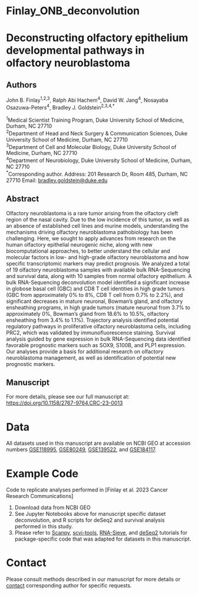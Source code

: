 # Finlay_ONB_deconvolution


# Deconstructing olfactory epithelium developmental pathways in olfactory neuroblastoma

## Authors
John B. Finlay<sup>1,2,3</sup>, Ralph Abi Hachem<sup>4</sup>, David W. Jang<sup>4</sup>, Nosayaba Osazuwa-Peters<sup>4</sup>, Bradley J. Goldstein<sup>2,3,4,*</sup>

<sup>1</sup>Medical Scientist Training Program, Duke University School of Medicine, Durham, NC
27710\
<sup>2</sup>Department of Head and Neck Surgery & Communication Sciences, Duke University
School of Medicine, Durham, NC 27710\
<sup>3</sup>Department of Cell and Molecular Biology, Duke University School of Medicine, Durham, NC
27710\
<sup>4</sup>Department of Neurobiology, Duke University School of Medicine, Durham, NC 27710\
<sup>*</sup>Corresponding author. Address: 201 Research Dr, Room 485, Durham, NC 27710
Email: bradley.goldstein@duke.edu

## Abstract
Olfactory neuroblastoma is a rare tumor arising from the olfactory cleft region of the nasal cavity. Due to the low incidence of this tumor, as well as an absence of established cell lines and murine models, understanding the mechanisms driving olfactory neuroblastoma pathobiology has been challenging. Here, we sought to apply advances from research on the human olfactory epithelial neurogenic niche, along with new biocomputational approaches, to better understand the cellular and molecular factors in low- and high-grade olfactory neuroblastoma and how specific transcriptomic markers may predict prognosis. We analyzed a total of 19 olfactory neuroblastoma samples with available bulk RNA-Sequencing and survival data, along with 10 samples from normal olfactory epithelium. A bulk RNA-Sequencing deconvolution model identified a significant increase in globose basal cell (GBC) and CD8 T cell identities in high grade tumors (GBC from approximately 0% to 8%, CD8 T cell from 0.7% to 2.2%), and significant decreases in mature neuronal, Bowman’s gland, and olfactory ensheathing programs, in high grade tumors (mature neuronal from 3.7% to approximately 0%, Bowman’s gland from 18.6% to 10.5%, olfactory ensheathing from 3.4% to 1.1%). Trajectory analysis identified potential regulatory pathways in proliferative olfactory neuroblastoma cells, including PRC2, which was validated by immunofluorescence staining. Survival analysis guided by gene expression in bulk RNA-Sequencing data identified favorable prognostic markers such as SOX9, S100B, and PLP1 expression. Our analyses provide a basis for additional research on olfactory neuroblastoma management, as well as identification of potential new prognostic markers.


## Manuscript
For more details, please see our full manuscript at: https://doi.org/10.1158/2767-9764.CRC-23-0013

# Data
All datasets used in this manuscript are available on NCBI GEO at accession numbers [GSE118995](https://www.ncbi.nlm.nih.gov/geo/query/acc.cgi?acc=GSE118995), [GSE80249](https://www.ncbi.nlm.nih.gov/geo/query/acc.cgi?acc=GSE80249), [GSE139522](https://www.ncbi.nlm.nih.gov/geo/query/acc.cgi?acc=GSE139522), and [GSE184117](https://www.ncbi.nlm.nih.gov/geo/query/acc.cgi?acc=GSE184117). 

  
# Example Code
Code to replicate analyses performed in [Finlay et al. 2023 Cancer Research Communications]

1. Download data from NCBI GEO
2. See Jupyter Notebooks above for manuscript specific dataset deconvolution, and R scripts for deSeq2 and survival analysis performed in this study.
3. Please refer to [Scanpy](https://scanpy.readthedocs.io/en/stable/), [scvi-tools](https://docs.scvi-tools.org/en/stable/tutorials/index.html), [RNA-Sieve](https://github.com/songlab-cal/rna-sieve), and [deSeq2](http://bioconductor.org/packages/devel/bioc/vignettes/DESeq2/inst/doc/DESeq2.html) tutorials for package-specific code that was adapted for datasets in this manuscript. 

# Contact
Please consult methods described in our manuscript for more details or [contact](bradley.goldstein@duke.edu) corresponding author for specific requests.
